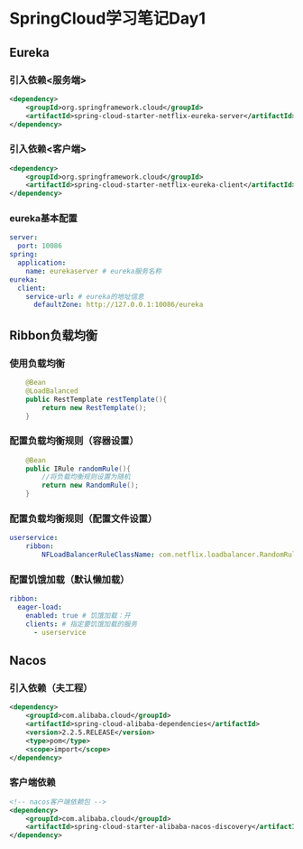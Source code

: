 <!--
 * @Author: 七画一只妖
 * @Date: 2022-01-10 11:37:56
 * @LastEditors: 七画一只妖
 * @LastEditTime: 2022-01-10 14:08:15
 * @Description: file content
-->
# SpringCloud学习笔记Day1
## Eureka
### 引入依赖<服务端>
~~~xml
<dependency>
    <groupId>org.springframework.cloud</groupId>
    <artifactId>spring-cloud-starter-netflix-eureka-server</artifactId>
</dependency>
~~~

### 引入依赖<客户端>
~~~xml
<dependency>
    <groupId>org.springframework.cloud</groupId>
    <artifactId>spring-cloud-starter-netflix-eureka-client</artifactId>s
</dependency>
~~~

### eureka基本配置
~~~yml
server:
  port: 10086
spring:
  application:
    name: eurekaserver # eureka服务名称
eureka:
  client:
    service-url: # eureka的地址信息
      defaultZone: http://127.0.0.1:10086/eureka
~~~


## Ribbon负载均衡
### 使用负载均衡
~~~java
    @Bean
    @LoadBalanced
    public RestTemplate restTemplate(){
        return new RestTemplate();
    }
~~~
### 配置负载均衡规则（容器设置）
~~~java
    @Bean
    public IRule randomRule(){
        //将负载均衡规则设置为随机
        return new RandomRule();
    }
~~~
### 配置负载均衡规则（配置文件设置）
~~~yml
userservice:
    ribbon:
        NFLoadBalancerRuleClassName: com.netflix.loadbalancer.RandomRule # 负载均衡规则
~~~
### 配置饥饿加载（默认懒加载）
~~~yml
ribbon:
  eager-load:
    enabled: true # 饥饿加载：开
    clients: # 指定要饥饿加载的服务
      - userservice
~~~

## Nacos
### 引入依赖（夫工程）
~~~xml
<dependency>
    <groupId>com.alibaba.cloud</groupId>
    <artifactId>spring-cloud-alibaba-dependencies</artifactId>
    <version>2.2.5.RELEASE</version>
    <type>pom</type>
    <scope>import</scope>
</dependency>
~~~
### 客户端依赖
```xml
<!-- nacos客户端依赖包 -->
<dependency>
    <groupId>com.alibaba.cloud</groupId>
    <artifactId>spring-cloud-starter-alibaba-nacos-discovery</artifactId>
</dependency>
```